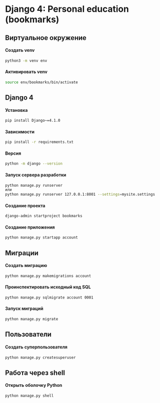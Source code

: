 # Django 4: Personal education (bookmarks)


## Виртуальное окружение

#### Создать venv
```bash
python3 -m venv env
```

#### Активировать venv
```bash
source env/bookmarks/bin/activate
```

## Django 4

#### Установка
```bash
pip install Django~=4.1.0
```

#### Зависимости
```bash
pip install -r requirements.txt
```

#### Версия
```bash
python -m django --version
```

#### Запуск сервера разработки
```bash
python manage.py runserver
или
python manage.py runserver 127.0.0.1:8001 --settings=mysite.settings
```

#### Создание проекта
```bash
django-admin startproject bookmarks
```

#### Создание приложения
```bash
python manage.py startapp account
```

## Миграции

#### Создать миграцию
```bash
python manage.py makemigrations account
```

#### Проинспектировать исходный код SQL
```bash
python manage.py sqlmigrate account 0001
```

#### Запуск миграций
```bash
python manage.py migrate
```

## Пользователи

#### Создать суперпользователя
```bash
python manage.py createsuperuser
```


## Работа через shell

#### Открыть оболочку Python
```bash
python manage.py shell
```